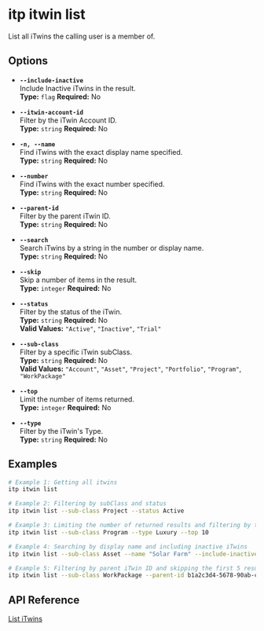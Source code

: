 # itp itwin list

List all iTwins the calling user is a member of.

## Options

- **`--include-inactive`**  
  Include Inactive iTwins in the result.  
  **Type:** `flag` **Required:** No

- **`--itwin-account-id`**  
  Filter by the iTwin Account ID.  
  **Type:** `string` **Required:** No

- **`-n, --name`**  
  Find iTwins with the exact display name specified.  
  **Type:** `string` **Required:** No

- **`--number`**  
  Find iTwins with the exact number specified.  
  **Type:** `string` **Required:** No

- **`--parent-id`**  
  Filter by the parent iTwin ID.  
  **Type:** `string` **Required:** No

- **`--search`**  
  Search iTwins by a string in the number or display name.  
  **Type:** `string` **Required:** No

- **`--skip`**  
  Skip a number of items in the result.  
  **Type:** `integer` **Required:** No

- **`--status`**  
  Filter by the status of the iTwin.  
  **Type:** `string` **Required:** No  
  **Valid Values:** `"Active"`, `"Inactive"`, `"Trial"`

- **`--sub-class`**  
  Filter by a specific iTwin subClass.  
  **Type:** `string` **Required:** No  
  **Valid Values:** `"Account"`, `"Asset"`, `"Project"`, `"Portfolio"`, `"Program"`, `"WorkPackage"`

- **`--top`**  
  Limit the number of items returned.  
  **Type:** `integer` **Required:** No

- **`--type`**  
  Filter by the iTwin's Type.  
  **Type:** `string` **Required:** No

## Examples

```bash
# Example 1: Getting all itwins
itp itwin list

# Example 2: Filtering by subClass and status
itp itwin list --sub-class Project --status Active

# Example 3: Limiting the number of returned results and filtering by type
itp itwin list --sub-class Program --type Luxury --top 10

# Example 4: Searching by display name and including inactive iTwins
itp itwin list --sub-class Asset --name "Solar Farm" --include-inactive

# Example 5: Filtering by parent iTwin ID and skipping the first 5 results
itp itwin list --sub-class WorkPackage --parent-id b1a2c3d4-5678-90ab-cdef-1234567890ab --skip 5
```

## API Reference

[List iTwins](https://developer.bentley.com/apis/itwins/operations/get-my-itwins/)
